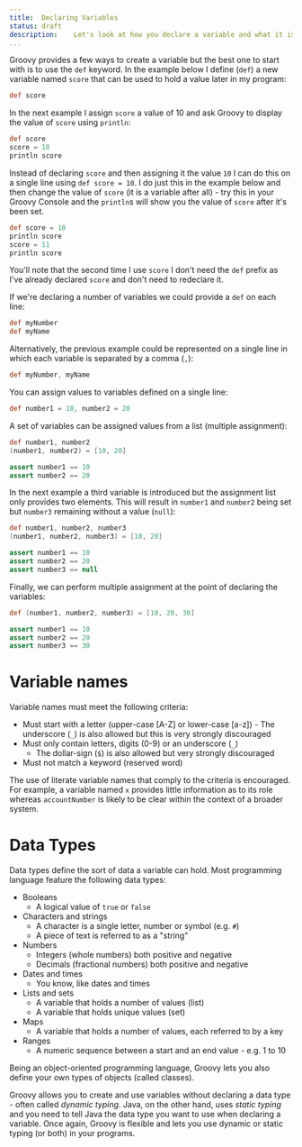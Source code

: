 ```yaml
---
title:	Declaring Variables  
status:	draft
description:	Let's look at how you declare a variable and what it is you're actually declaring.
...
```


Groovy provides a few ways to create a variable but the best one to start with is to use the `def` keyword. In the example below I define (`def`) a new variable named `score` that can be used to hold a value later in my program:

```groovy
def score
```

In the next example I assign `score` a value of 10 and ask Groovy to display the value of `score` using `println`:

```groovy
def score
score = 10
println score
```

Instead of declaring `score` and then assigning it the value `10` I can do this on a single line using `def score = 10`. I do just this in the example below and then change the value of `score` (it is a variable after all) - try this in your Groovy Console and the `println`s will show you the value of `score` after it's been set.

```groovy
def score = 10
println score
score = 11
println score
```

You'll note that the second time I use `score` I don't need the `def` prefix as I've already declared `score` and don't need to redeclare it.

If we're declaring a number of variables we could provide a `def` on each line:

```groovy
def myNumber
def myName
```

Alternatively, the previous example could be represented on a single line in which each variable is separated by a comma (`,`):

```groovy
def myNumber, myName
```

You can assign values to variables defined on a single line:

```groovy
def number1 = 10, number2 = 20
```

A set of variables can be assigned values from a list (multiple assignment):

```groovy
def number1, number2
(number1, number2) = [10, 20]

assert number1 == 10
assert number2 == 20
```
    
In the next example a third variable is introduced but the assignment list only provides two elements. This will result in `number1` and `number2` being set but `number3` remaining without a value (`null`):

```groovy
def number1, number2, number3
(number1, number2, number3) = [10, 20]

assert number1 == 10
assert number2 == 20
assert number3 == null
```

Finally, we can perform multiple assignment at the point of declaring the variables:

```groovy
def (number1, number2, number3) = [10, 20, 30]

assert number1 == 10
assert number2 == 20
assert number3 == 30
```

# Variable names
Variable names must meet the following criteria:

- Must start with a letter (upper-case [A-Z] or lower-case [a-z])
	   - The underscore (`_`) is also allowed but this is very strongly discouraged 
- Must only contain letters, digits (0-9) or an underscore (`_`)
	- The dollar-sign (`$`) is also allowed but very strongly discouraged 
 - Must not match a keyword (reserved word)
 
The use of literate variable names that comply to the criteria is encouraged. For example, a variable named `x` provides little information as to its role whereas `accountNumber` is likely to be clear within the context of a broader system.


# Data Types
Data types define the sort of data a variable can hold. Most programming language feature the following data types:

* Booleans
	* A logical value of `true` or `false`
* Characters and strings
	* A character is a single letter, number or symbol (e.g. `#`)
	* A piece of text is referred to as a "string"
* Numbers
	* Integers (whole numbers) both positive and negative
	* Decimals (fractional numbers) both positive and negative
* Dates and times
	* You know, like dates and times
* Lists and sets
	* A variable that holds a number of values (list)
	* A variable that holds unique values (set)
* Maps
	* A variable that holds a number of values, each referred to by a key
* Ranges
	* A numeric sequence between a start and an end value - e.g. 1 to 10

Being an object-oriented programming language, Groovy lets you also define your own  types of objects (called classes).

Groovy allows you to create and use variables without declaring a data type - often called _dynamic typing_. Java, on the other hand, uses _static typing_ and you need to tell Java the data type you want to use when declaring a variable. Once again, Groovy is flexible and lets you use dynamic or static typing (or both) in your programs.
